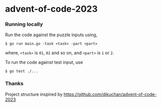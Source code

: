 # advent-of-code-2023

### Running locally

Run the code against the puzzle inputs using,

```shell
$ go run main.go -task <task> -part <part>
```

where, `<task>` is `01`, `02` and so on, and `<part>` is `1` or `2`.

To run the code against test input, use

```shell
$ go test ./...
```

### Thanks

Project structure inspired by https://github.com/dikuchan/advent-of-code-2023